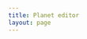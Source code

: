 ```yaml
---
title: Planet editor
layout: page
---
```


<head>
    <meta charset="UTF-8">
    <meta name="viewport" content="width=device-width, initial-scale=1.0">
    <style>
        body { 
            display: flex; 
            font-family: Arial, sans-serif; 
        }
        canvas { 
            border: 1px solid black; 
            margin-right: 20px; 
        }
        .menu { 
            width: 200px; 
        }
        .planet-properties { 
            display: none; 
        }
        .property-group {
            margin-bottom: 20px;
        }


    </style>
</head>
<body>

    <!-- Canvas where planets (squares) are displayed and manipulated -->
    <canvas id="planetCanvas" width="600" height="400"></canvas>
    
    <!-- Menu and controls for adding planets and editing properties -->
    <div class="menu">
        <!-- Button to add a new planet (square) to the canvas -->
        <button id="addPlanetBtn">Add Planet</button>

        <!-- Properties menu for editing the selected planet -->
        <div class="planet-properties">
            <h3>Planet Properties</h3>

            <table>
                <tr>
                    <th>X</th>
                    <th>Y</th>
                    <th>Z</th>
                </tr>
                <tr>
                    <td>
                        <input id="xinput" type="number" value="0"></input>
                    </td>
                    <td>
                        <input id="yinput" type="number" value="0"></input>
                    </td>
                    <td>
                        <input id="zinput" type="number" value="0"></input>
                    </td>
                </tr>
                <tr>
                    <th>Yaw</td>
                    <th>Pitch</td>
                    <th>Roll</td>
                </tr>
                <tr>
                    <td>
                        <input id="yawinput" type="number" value="0"></input>
                    </td>
                    <td>
                        <input id="pitchinput" type="number" value="0"></input>
                    </td>
                    <td>
                        <input id="rollinput" type="number" value="0"></input>
                    </td>
                </tr>
            </table>
            
            
            

            <!-- Group for adjusting the size of the planet -->
            <div class="property-group">
                <label for="sizeSlider">Size: </label>
                <input type="range" id="sizeSlider" min="10" max="100" value="50">
                <span id="sizeDisplay">50</span>
            </div>

            <!-- Group for selecting a texture for the planet -->
            <div class="property-group">
                <label for="textureSelect">Texture: </label>
                <select id="textureSelect">
                    <option value="None">None</option>
                    <option value="texture1.png">Texture 1</option>
                    <option value="texture2.png">Texture 2</option>
                </select>
            </div>

            <!-- Button to delete the selected planet -->
            <button id="deletePlanetBtn">Delete Planet</button>
        </div>
    </div>

    <!-- Include the JavaScript file -->
    <script src="planetEditor.js"></script>

</body>
